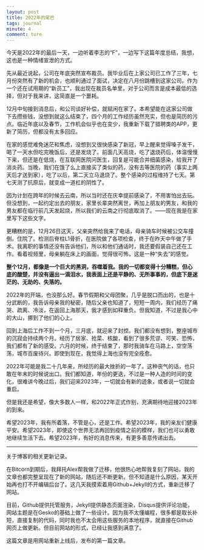 ```yaml
---
layout: post
title: 2022年的尾巴
tags: journal
minute: 4
comment: ture
---
```


今天是2022年的最后一天，一边听着李志的“F”，一边写下这篇年度总结，我想，这也是一种情绪宣泄的方式。

先从最近说起，公司在年底突然宣布裁员。我毕业后在上家公司已工作了三年，七月份突然有了新的机会，也顺利通过了面试，决定在八月份跳槽到这家公司。作为一个还在试用期的“新员工”，我出现在裁员名单里，对于公司而言是成本最低的选择，但对于我来讲，这简直是一个噩耗。

12月中旬接到消息后，和公司谈好补偿，就赋闲在家了。本希望能在这家公司做下去攒些钱，没想到就这么结束了，四个月的工作经历虽然充实，但也是简历的污点。临近年底以及春节，工作机会似乎也在变少，我重新下载了猎聘类的APP，更新了简历，但都没有太多回应。

在家的感觉难免迷茫和焦虑，没想到又很快感染了新冠，早上醒来觉得嗓子发干，喝了一天水但吃完晚饭后，还是发烧了。前面几天高烧，吃了退烧药后，体温慢慢下来，但还是在低烧，在互联网医院问医生，回复是可能合并细菌感染，给我开了消炎药。当晚，我们在饿了么上直接买了类似的药，没有去等医院的药（事实上两天后才送到家），吃了以后，第二天立马退烧了。整个感染的过程维持了七天。第七天测了抗原后，就变成一道杠的阴性了。

因为计划在跨年的时候去云南，所以当时还在庆幸提前感染了，不用害怕出去玩。但没想到，一起约定出去的朋友，家里长辈突然离世，再加上朋友的男友，和我的男友都在临行前几天发起烧，所以我们的云南之行彻底取消了。——现在我是在家里写下这些文字。

更糟糕的是，12月26日这天，父亲突然给我来了电话，母亲骑车时候被公交车撞倒，住院了。检测后脊柱L1骨折，在医院做了各项检查，终于在昨天中午做了手术。我离职的事情还没有告诉他们，所以和他们通话时，我还要假装自己还在工作。看着视频里，母亲躺在床上的画面，觉得很可怖，这是一种“失去”的感觉。

**整个12月，都像是一个巨大的黑洞，吞噬着我。我的一切都变得十分糟糕，但心底的酸楚，并没有逼出一滴泪水，我表面上还是平静的、无所事事的，但底下是迷茫的、无助的、失落的。**

2022年的开端，也没那么好。春节假期和父母团聚，几乎是脱口而出的，也是十分武断的，我告诉母亲我的秘密，随后父亲也知道了，短短一周内，我们经历了痛哭、疏离、冷淡，在返回上海那天，我才感到如释重负。但我知道，不过是我心中的大山，挪到了他们的心上。

回到上海后工作不到一个月，三月底，就迎来了封控。我们都没有想到，整座城市的沉寂会持续两个月。经历了居家、抢菜、核酸，看到了很多荒谬、可笑、恐怖，我们都有了新的感受。六月的时候，终于结束了，那时我骑车在马路上，空空荡荡，城市百废待兴。即使到现在，我觉得上海也没有完全痊愈。

2022年可能是我二十几年来，所经历的最大挫折的一年了。这种丧气的话，也只敢在年末的时候说出口。我们都知道，年份的更迭，不过是一种人造的时间的变化，很难讲今晚过后，我们迎来2023年，一切就会有新的迹象，或者说一切就会重启。

但是我还是希望，像大多数人一样，和2022年正式作别，充满期待地迎接2023年的到来。

希望2023年，我有所着落，不管是心，还是工作。希望2023年，我的亲友们健康平安。希望2023年，即使这个世界无法再回到疫情之前的模样，我们也可以勇敢地继续生活下去。希望2023年，有好的消息传来，有更多善意传递出去。

---

关于博客的相关更新记录。

在Bitcorn到期后，我拜托Alex帮我做了迁移，他很热心地帮我复刻了网站，我的文章也都完整呈现在了新的网站，随后还不断更新。但不知道是什么原因，某天开始再也打不开编辑后台了。这几天我摸索着用Github+Jekyll的方式，重新迁移了网站。

目前，Github提供托管服务，Jekyll提供静态页面渲染，Disqus提供评论功能，网站主题是在Gesko的基础上做了一些设计。因为我不太懂编程，很多都是取长补短，直接复制的代码，同时我也不太会用这些服务的本地程序，就直接在Github网页上做更新。但目前网站的形式，已经让我感到满意了。

这篇文章是用网站重新上线后，发布的第一篇文章。

